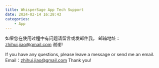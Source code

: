 ```yaml
---
title: WhisperSage App Tech Support
date: 2024-02-14 16:28:43
categories: 
    - App
---
```


如果您在使用过程中有问题请留言或发邮件我。
邮箱地址：zhihui.jiao@gmail.com
谢谢!

If you have any questions, please leave a message or send me an email.
Email：zhihui.jiao@gmail.com
Thank you!